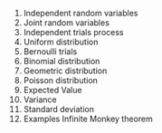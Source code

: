 1. Independent random variables
  2. Joint random variables
  3. Independent trials process
  4. Uniform distribution 
  5. Bernoulli trials
  6. Binomial distribution
  7. Geometric distribution
  8. Poisson distribution
1. Expected Value
  2. Variance
  3. Standard deviation
  4. Examples
Infinite Monkey theorem
